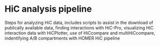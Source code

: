 # HiC analysis pipeline
Steps for analyzing  HiC data, includes scripts to assist in the download of publically available data, finding interactions with HiC-Pro, visualizing HiC interaction data with HiCPlotter, use of HiCcompare and multiHiCcompare, indentifying A/B compartments with HOMER HiC pipeline
